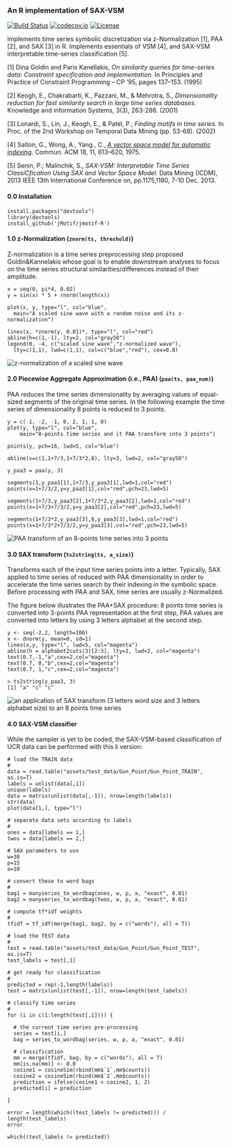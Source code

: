 ### An R implementation of SAX-VSM

[![Build Status](https://travis-ci.org/jMotif/jmotif-R.svg?branch=master)](https://travis-ci.org/jMotif/jmotif-R) [![codecov.io](http://codecov.io/github/jMotif/jmotif-R/coverage.svg?branch=master)](http://codecov.io/github/jMotif/jmotif-R?branch=master)
[![License](http://img.shields.io/:license-gpl2-green.svg)](http://www.gnu.org/licenses/gpl-2.0.html)

Implements time series symbolic discretization via z-Normalization [1], PAA [2], and SAX [3] in R. Implements essentials of VSM [4], and SAX-VSM interpretable time-series classification [5].

[1] Dina Goldin and Paris Kanellakis,
_On similarity queries for time-series data: Constraint specification and implementation._ 
In Principles and Practice of Constraint Programming – CP ’95, pages 137–153. (1995)

[2] Keogh, E., Chakrabarti, K., Pazzani, M., & Mehrotra, S., 
_Dimensionality reduction for fast similarity search in large time series databases._
Knowledge and information Systems, 3(3), 263-286. (2001)

[3] Lonardi, S., Lin, J., Keogh, E., & Patel, P., 
_Finding motifs in time series._ 
In Proc. of the 2nd Workshop on Temporal Data Mining (pp. 53-68). (2002)

[4] Salton, G., Wong, A., Yang., C., [*A vector space model for automatic indexing*](http://dl.acm.org/citation.cfm?id=361220). Commun. ACM 18, 11, 613–620, 1975.

[5] Senin, P.; Malinchik, S., 
_SAX-VSM: Interpretable Time Series ClassiCfication Using SAX and Vector Space Model._
Data Mining (ICDM), 2013 IEEE 13th International Conference on, pp.1175,1180, 7-10 Dec. 2013.

#### 0.0 Installation
    install.packages("devtools")
    library(devtools)
    install_github('jMotif/jmotif-R')

#### 1.0 z-Normalization (`znorm(ts, threshold)`)
Z-normalization is a time series preprocessing step proposed Goldin&Kannelakis whose goal is to enable downstream analyses to focus on the time series structural similarities/differences instead of their amplitude.

    x = seq(0, pi*4, 0.02)
    y = sin(x) * 5 + rnorm(length(x))

    plot(x, y, type="l", col="blue", 
      main="A scaled sine wave with a random noise and its z-normalization")

    lines(x, *znorm(y, 0.01)*, type="l", col="red")
    abline(h=c(1,-1), lty=2, col="gray50")
    legend(0, -4, c("scaled sine wave","z-normalized wave"),
      lty=c(1,1), lwd=c(1,1), col=c("blue","red"), cex=0.8)
      
![z-normalization of a scaled sine wave](https://raw.githubusercontent.com/jMotif/jmotif-R/master/assets/fig_znorm.png)

#### 2.0 Piecewise Aggregate Approximation (i.e., PAA) (`paa(ts, paa_num)`)
PAA reduces the time series dimensionality by averaging values of equal-sized segments of the original time series. In the following example the time series of dimensionality 8 points is reduced to 3 points.

    y = c(-1, -2, -1, 0, 2, 1, 1, 0)
    plot(y, type="l", col="blue",
        main="8-points time series and it PAA transform into 3 points")

    points(y, pch=16, lwd=5, col="blue")

    abline(v=c(1,1+7/3,1+7/3*2,8), lty=3, lwd=2, col="gray50")

    y_paa3 = paa(y, 3)

    segments(1,y_paa3[1],1+7/3,y_paa3[1],lwd=1,col="red")
    points(x=1+7/3/2,y=y_paa3[1],col="red",pch=23,lwd=5)

    segments(1+7/3,y_paa3[2],1+7/3*2,y_paa3[2],lwd=1,col="red")
    points(x=1+7/3+7/3/2,y=y_paa3[2],col="red",pch=23,lwd=5)

    segments(1+7/3*2,y_paa3[3],8,y_paa3[3],lwd=1,col="red")
    points(x=1+7/3*2+7/3/2,y=y_paa3[3],col="red",pch=23,lwd=5)
      
![PAA transform of an 8-points time series into 3 points](https://raw.githubusercontent.com/jMotif/jmotif-R/master/assets/fig_paa83.png)

#### 3.0 SAX transform (`ts2string(ts, a_size)`)
Transforms each of the input time series points into a letter. Typically, SAX applied to time series of reduced with PAA dimensionality in order to accelerate the time series search by their indexing in the symbolic space. Before processing with PAA and SAX, time series are usually z-Normalized.

The figure below illustrates the PAA+SAX procedure: 8 points time series is converted into 3-points PAA representation at the first step, PAA values are converted into letters by using 3 letters alphabet at the second step.

    y <- seq(-2,2, length=100)
    x <- dnorm(y, mean=0, sd=1)
    lines(x,y, type="l", lwd=5, col="magenta")
    abline(h = alphabet2cuts(3)[2:3], lty=2, lwd=2, col="magenta")
    text(0.7,-1,"a",cex=2,col="magenta")
    text(0.7, 0,"b",cex=2,col="magenta")
    text(0.7, 1,"c",cex=2,col="magenta")

    > ts2string(y_paa3, 3)
    [1] "a" "c" "c"
      
![an application of SAX transform (3 letters word size and 3 letters alphabet size) to an 8 points time series ](https://raw.githubusercontent.com/jMotif/jmotif-R/master/assets/fig_sax83.png)

#### 4.0 SAX-VSM classifier
While the sampler is yet to be coded, the SAX-VSM-based classification of UCR data can be performed with this li version:

    # load the TRAIN data
    #
    data = read.table("assets/test_data/Gun_Point/Gun_Point_TRAIN", as.is=T)
    labels = unlist(data[,1])
    unique(labels)
    data = matrix(unlist(data[,-1]), nrow=length(labels))
    str(data)
    plot(data[1,], type="l")

    # separate data sets according to labels
    #
    ones = data[labels == 1,]
    twos = data[labels == 2,]

    # SAX parameters to use
    w=30
    p=15
    a=10

    # convert these to word bags
    #
    bag1 = manyseries_to_wordbag(ones, w, p, a, "exact", 0.01)
    bag2 = manyseries_to_wordbag(twos, w, p, a, "exact", 0.01)

    # compute tf*idf weights 
    #
    tfidf = tf_idf(merge(bag1, bag2, by = c("words"), all = T))

    # load the TEST data
    #
    test = read.table("assets/test_data/Gun_Point/Gun_Point_TEST", as.is=T)
    test_labels = test[,1]
    
    # get ready for classification
    #
    predicted = rep(-1,length(labels))
    test = matrix(unlist(test[,-1]), nrow=length(test_labels))

    # classify time series
    #
    for (i in c(1:length(test[,1]))) {
    
      # the current time series pre-processing
      series = test[i,]  
      bag = series_to_wordbag(series, w, p, a, "exact", 0.01)
      
      # classification
      mm = merge(tfidf, bag, by = c("words"), all = T)
      mm[is.na(mm)] <- 0.0
      cosine1 = cosineSim(rbind(mm$`1`,mm$counts))
      cosine2 = cosineSim(rbind(mm$`2`,mm$counts))
      prediction = ifelse(cosine1 < cosine2, 1, 2)
      predicted[i] = prediction
      
    }

    error = length(which((test_labels != predicted))) / length(test_labels)
    error

    which((test_labels != predicted))
    
